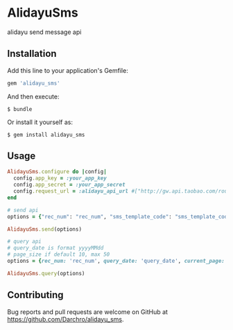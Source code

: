 # AlidayuSms

alidayu send message api

## Installation

Add this line to your application's Gemfile:

```ruby
gem 'alidayu_sms'
```

And then execute:

    $ bundle

Or install it yourself as:

    $ gem install alidayu_sms

## Usage

```ruby
AlidayuSms.configure do |config|
  config.app_key = :your_app_key
  config.app_secret = :your_app_secret
  config.request_url = :alidayu_api_url #["http://gw.api.taobao.com/router/rest", "https://eco.taobao.com/router/rest"]
end

# send api
options = {"rec_num": "rec_num", "sms_template_code": "sms_template_code", "sms_param": "sms_params", "sms_free_sign_name": "sms_free_sign_name" }

AlidayuSms.send(options)

# query api
# query_date is format yyyyMMdd
# page_size if default 10, max 50
options = {rec_num: 'rec_num', query_date: 'query_date', current_page: current_page, page_size: page_size}

AlidayuSms.query(options)
```

## Contributing

Bug reports and pull requests are welcome on GitHub at https://github.com/Darchro/alidayu_sms.

